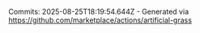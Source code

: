 Commits: 2025-08-25T18:19:54.644Z - Generated via https://github.com/marketplace/actions/artificial-grass
<br>

